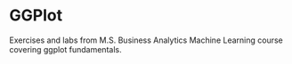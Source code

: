 # GGPlot
Exercises and labs from M.S. Business Analytics Machine Learning course covering ggplot fundamentals.
